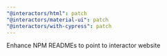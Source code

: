 ```yaml
---
"@interactors/html": patch
"@interactors/material-ui": patch
"@interactors/with-cypress": patch
---
```


Enhance NPM READMEs to point to interactor website
